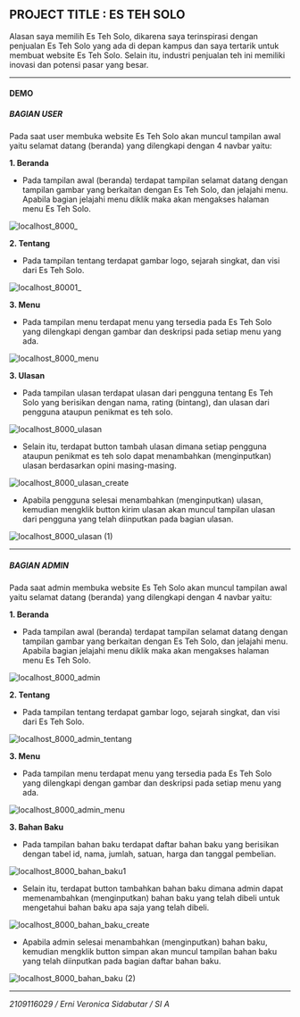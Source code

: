 ## PROJECT  TITLE : ES TEH SOLO
Alasan saya memilih Es Teh Solo, dikarena saya terinspirasi dengan penjualan Es Teh Solo yang ada di depan kampus dan saya tertarik untuk membuat website Es Teh Solo. Selain itu, industri penjualan teh ini memiliki inovasi dan potensi pasar yang besar.

<hr>

#### DEMO

##### BAGIAN USER

Pada saat user membuka website Es Teh Solo akan muncul tampilan awal yaitu selamat datang (beranda) yang dilengkapi dengan 4 navbar yaitu:

**1. Beranda**

- Pada tampilan awal (beranda) terdapat tampilan selamat datang dengan tampilan gambar yang berkaitan dengan Es Teh Solo, dan jelajahi menu. Apabila bagian jelajahi menu diklik maka akan mengakses halaman menu Es Teh Solo.
  
![localhost_8000_](https://github.com/erniveronica/2109116029_Posttest2_Laravel/assets/119858991/d9493cab-eab2-4e72-b3ab-dbc0f8c85601)


**2. Tentang**

- Pada tampilan tentang terdapat gambar logo, sejarah singkat, dan visi dari Es Teh Solo.

![localhost_80001_](https://github.com/erniveronica/2109116029_Posttest2_Laravel/assets/119858991/a5aaddae-d5bf-4817-8ce7-06e0655375f7)



**3. Menu**

- Pada tampilan menu terdapat menu yang tersedia pada Es Teh Solo yang dilengkapi dengan gambar dan deskripsi pada setiap menu yang ada.

![localhost_8000_menu](https://github.com/erniveronica/2109116029_Posttest2_Laravel/assets/119858991/cb7e9c82-bf64-47f3-b79e-21770020bd65)


**3. Ulasan**

- Pada tampilan ulasan terdapat ulasan dari pengguna tentang Es Teh Solo yang berisikan dengan nama, rating (bintang), dan ulasan dari pengguna ataupun penikmat es teh solo.  

![localhost_8000_ulasan](https://github.com/erniveronica/2109116029_Posttest2_Laravel/assets/119858991/3336dbb7-400b-4841-a119-8bdaaa881f7f)



- Selain itu, terdapat button tambah ulasan dimana setiap pengguna ataupun penikmat es teh solo dapat menambahkan (menginputkan) ulasan berdasarkan opini masing-masing.

![localhost_8000_ulasan_create](https://github.com/erniveronica/2109116029_Posttest2_Laravel/assets/119858991/cea651f6-4004-40c6-8b96-0c4ddd073a05)


- Apabila pengguna selesai menambahkan (menginputkan) ulasan, kemudian mengklik button kirim ulasan akan muncul tampilan ulasan dari pengguna yang telah diinputkan pada bagian ulasan.

![localhost_8000_ulasan (1)](https://github.com/erniveronica/2109116029_Posttest2_Laravel/assets/119858991/ed0c6b5d-a071-4bce-afad-67780a7b48fa)

  
<hr>

##### BAGIAN ADMIN

Pada saat admin membuka website Es Teh Solo akan muncul tampilan awal yaitu selamat datang (beranda) yang dilengkapi dengan 4 navbar yaitu:

**1. Beranda**

- Pada tampilan awal (beranda) terdapat tampilan selamat datang dengan tampilan gambar yang berkaitan dengan Es Teh Solo, dan jelajahi menu. Apabila bagian jelajahi menu diklik maka akan mengakses halaman menu Es Teh Solo.

![localhost_8000_admin](https://github.com/erniveronica/2109116029_Posttest2_Laravel/assets/119858991/29dfaeb5-75a1-4781-8560-0d67fe226387)

 

**2. Tentang**

- Pada tampilan tentang terdapat gambar logo, sejarah singkat, dan visi dari Es Teh Solo.

![localhost_8000_admin_tentang](https://github.com/erniveronica/2109116029_Posttest2_Laravel/assets/119858991/3c562e5a-37cf-4934-aa4b-bebfd2b95217)


**3. Menu**

- Pada tampilan menu terdapat menu yang tersedia pada Es Teh Solo yang dilengkapi dengan gambar dan deskripsi pada setiap menu yang ada.
  
![localhost_8000_admin_menu](https://github.com/erniveronica/2109116029_Posttest2_Laravel/assets/119858991/22b4821e-b5de-46bf-a202-f2520684bad6)



**3. Bahan Baku**

- Pada tampilan bahan baku terdapat daftar bahan baku yang berisikan dengan tabel id, nama, jumlah, satuan, harga dan tanggal pembelian.

![localhost_8000_bahan_baku1](https://github.com/erniveronica/2109116029_Posttest2_Laravel/assets/119858991/15721b79-515c-4648-ab73-ab72bc98a77c)

- Selain itu, terdapat button tambahkan bahan baku dimana admin dapat memenambahkan (menginputkan) bahan baku yang telah dibeli untuk mengetahui bahan baku apa saja yang telah dibeli.

![localhost_8000_bahan_baku_create](https://github.com/erniveronica/2109116029_Posttest2_Laravel/assets/119858991/28ad91ff-6bad-48c6-ae54-e7dcf5ea6b57)


- Apabila admin selesai menambahkan (menginputkan) bahan baku, kemudian mengklik button simpan akan muncul tampilan bahan baku yang telah diinputkan pada bagian daftar bahan baku.
  
![localhost_8000_bahan_baku (2)](https://github.com/erniveronica/2109116029_Posttest2_Laravel/assets/119858991/e97dbf7b-f511-4d83-8556-6d285320c679)

   

<hr>
  
  
<i>2109116029 / Erni Veronica Sidabutar / SI A</i>
